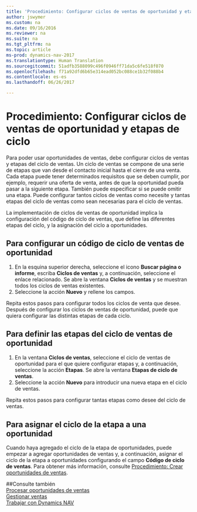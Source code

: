 ```yaml
---
title: 'Procedimiento: Configurar ciclos de ventas de oportunidad y etapas de ciclo'
author: jswymer
ms.custom: na
ms.date: 09/16/2016
ms.reviewer: na
ms.suite: na
ms.tgt_pltfrm: na
ms.topic: article
ms-prod: dynamics-nav-2017
ms.translationtype: Human Translation
ms.sourcegitcommit: 51adfb3588099c496f0946ff71da5c6fe518f070
ms.openlocfilehash: f71a92dfd6b65e314ead052bc088ce1b32f088b4
ms.contentlocale: es-es
ms.lasthandoff: 06/26/2017

---
```

# <a name="how-to-set-up-opportunity-sales-cycles-and-cycle-stages"></a>Procedimiento: Configurar ciclos de ventas de oportunidad y etapas de ciclo
Para poder usar oportunidades de ventas, debe configurar ciclos de ventas y etapas del ciclo de ventas. Un ciclo de ventas se compone de una serie de etapas que van desde el contacto inicial hasta el cierre de una venta. Cada etapa puede tener determinados requisitos que se deben cumplir, por ejemplo, requerir una oferta de venta, antes de que la oportunidad pueda pasar a la siguiente etapa. También puede especificar si se puede omitir una etapa. Puede configurar tantos ciclos de ventas como necesite y tantas etapas del ciclo de ventas como sean necesarias para el ciclo de ventas.

La implementación de ciclos de ventas de oportunidad implica la configuración del código de ciclo de ventas, que define las diferentes etapas del ciclo, y la asignación del ciclo a oportunidades.

## <a name="to-set-up-an-opportunity-sales-cycle-code"></a>Para configurar un código de ciclo de ventas de oportunidad
1. En la esquina superior derecha, seleccione el icono **Buscar página o informe**, escriba **Ciclos de ventas** y, a continuación, seleccione el enlace relacionado. Se abre la ventana **Ciclos de ventas** y se muestran todos los ciclos de ventas existentes.
2. Seleccione la acción **Nuevo** y rellene los campos.

Repita estos pasos para configurar todos los ciclos de venta que desee. Después de configurar los ciclos de ventas de oportunidad, puede que quiera configurar las distintas etapas de cada ciclo.

## <a name="to-define-opportunity-sales-cycle-stages"></a>Para definir las etapas del ciclo de ventas de oportunidad
1. En la ventana **Ciclos de ventas**, seleccione el ciclo de ventas de oportunidad para el que quiere configurar etapas y, a continuación, seleccione la acción **Etapas**. Se abre la ventana **Etapas de ciclo de ventas**.
2. Seleccione la acción **Nuevo** para introducir una nueva etapa en el ciclo de ventas.

Repita estos pasos para configurar tantas etapas como desee del ciclo de ventas.

## <a name="to-assign-stage-cycle-to-an-opportunity"></a>Para asignar el ciclo de la etapa a una oportunidad
Cuando haya agregado el ciclo de la etapa de oportunidades, puede empezar a agregar oportunidades de ventas y, a continuación, asignar el ciclo de la etapa a oportunidades configurando el campo **Código de ciclo de ventas**. Para obtener más información, consulte [Procedimiento: Crear oportunidades de ventas](marketing-how-create-opportunities.md).

##<a name="see-also"></a>Consulte también  
[Procesar oportunidades de ventas](marketing-processing-sales-opportunities.md)  
[Gestionar ventas](sales-manage-sales.md)  
[Trabajar con Dynamics NAV](ui-work-product.md)

